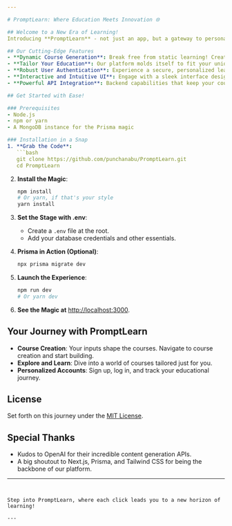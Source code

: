 ```yaml
---

# PromptLearn: Where Education Meets Innovation 🌐

## Welcome to a New Era of Learning!
Introducing **PromptLearn** - not just an app, but a gateway to personalized education. Merging the power of modern web technologies like Next.js, Prisma, and Tailwind CSS, PromptLearn redefines the way we think about and engage with educational content.

## Our Cutting-Edge Features
- **Dynamic Course Generation**: Break free from static learning! Create and adapt courses dynamically with user-driven prompts.
- **Tailor Your Education**: Our platform molds itself to fit your unique learning style and needs.
- **Robust User Authentication**: Experience a secure, personalized learning journey.
- **Interactive and Intuitive UI**: Engage with a sleek interface designed for seamless learning, thanks to Next.js and Tailwind CSS.
- **Powerful API Integration**: Backend capabilities that keep your courses and progress in perfect harmony.

## Get Started with Ease!

### Prerequisites
- Node.js
- npm or yarn
- A MongoDB instance for the Prisma magic

### Installation in a Snap
1. **Grab the Code**:
   ```bash
   git clone https://github.com/punchanabu/PromptLearn.git
   cd PromptLearn
   ```
2. **Install the Magic**:
   ```bash
   npm install
   # Or yarn, if that's your style
   yarn install
   ```
3. **Set the Stage with .env**:
   - Create a `.env` file at the root.
   - Add your database credentials and other essentials.

4. **Prisma in Action (Optional)**:
   ```bash
   npx prisma migrate dev
   ```

5. **Launch the Experience**:
   ```bash
   npm run dev
   # Or yarn dev
   ```

6. **See the Magic at** [http://localhost:3000](http://localhost:3000).

## Your Journey with PromptLearn

- **Course Creation**: Your inputs shape the courses. Navigate to course creation and start building.
- **Explore and Learn**: Dive into a world of courses tailored just for you.
- **Personalized Accounts**: Sign up, log in, and track your educational journey.

## License
Set forth on this journey under the [MIT License](LICENSE).

## Special Thanks
- Kudos to OpenAI for their incredible content generation APIs.
- A big shoutout to Next.js, Prisma, and Tailwind CSS for being the backbone of our platform.

---
```


Step into PromptLearn, where each click leads you to a new horizon of learning!

--- 
